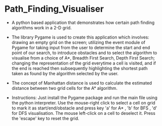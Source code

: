 # Path_Finding_Visualiser
- A python based application that demonstrates how certain path finding algorithms work in a 2-D grid. 

- The library Pygame is used to create this application which involves: drawing an empty grid on the screen; utilizing the event module of Pygame for taking input from the user to determine the start and end point of our search, to introduce obstacles and to select the algorithm to visualise from a choice of A*, Breadth First Search, Depth First Search;  changing the representation of the grid everytime a cell is visited, and if the end is reached then subsequently highlighting the shortest path taken as found by the algorithm selected by the user.
  
- The concept of Manhattan distance is used to calculate the estimated distance between two grid cells for the A* algorithm.

- Instructions:
  Just install the Pygame package and run the main file using the python interpreter. Use the mouse-right click to select a cell on grid to mark it as start/end/obstacle and press key 'a' for A* , 'b' for BFS , 'd' for DFS visualisation. The mouse left-click on a cell to deselect it. Press the 'escape' key to reset the grid.
